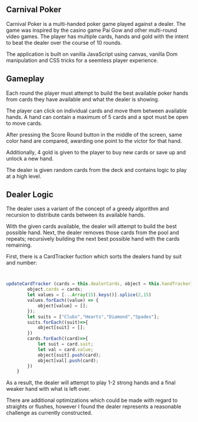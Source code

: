 ## Carnival Poker 

Carnival Poker is a multi-handed poker game played against a dealer. The game was inspired by the casino game Pai Gow and other multi-round video games. 
The player has multiple cards, hands and gold with the intent to beat the dealer over the course of 10 rounds. 

The application is built on vanilla JavaScript using canvas, vanilla Dom manipulation and CSS tricks for a seemless player experience. 

## Gameplay

Each round the player must attempt to build the best available poker hands from cards they have available and what the dealer is showing. 

The player can click on individual cards and move them between available hands. A hand can contain a maximum of 5 cards and a spot must be open to move cards.

After pressing the Score Round button in the middle of the screen, same color hand are compared, awarding one point to the victor for that hand. 

Additionally, 4 gold is given to the player to buy new cards or save up and unlock a new hand. 

The dealer is given random cards from the deck and contains logic to play at a high level. 

## Dealer Logic 

The dealer uses a variant of the concept of a greedy algorithm and recursion to distribute cards between its available hands.

With the given cards available, the dealer will attempt to build the best possible hand. Next, the dealer removes those cards from the pool and repeats;
recursively building the next best possible hand with the cards remaining. 

First, there is a CardTracker fuction which sorts the dealers hand by suit and number:

```javascript


updateCardTracker (cards = this.dealerCards, object = this.handTracker){
        object.cards = cards;
        let values = [...Array(15).keys()].splice(2,15)
        values.forEach((value) => {
            object[value] = [];
        });
        let suits = ["Clubs","Hearts","Diamond","Spades"];
        suits.forEach((suit)=>{
            object[suit] = [];
        })
        cards.forEach((card)=>{
            let suit = card.suit;
            let val = card.value;
            object[suit].push(card);
            object[val].push(card);
        })
    }

```


As a result, the dealer will attempt to play 1-2 strong hands and a final weaker hand with what is left over. 

There are additional optimizations which could be made with regard to straights or flushes, however I found the dealer represents a reasonable challenge as currently constructed.


